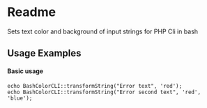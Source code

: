Readme
===

Sets text color and background of input strings for PHP Cli in bash

Usage Examples
---
#### Basic usage

    echo BashColorCLI::transformString("Error text", 'red');
    echo BashColorCLI::transformString("Error second text", 'red', 'blue');
